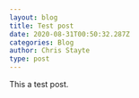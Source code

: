 ```yaml
---
layout: blog
title: Test post
date: 2020-08-31T00:50:32.287Z
categories: Blog
author: Chris Stayte
type: post
---
```

This a test post.
